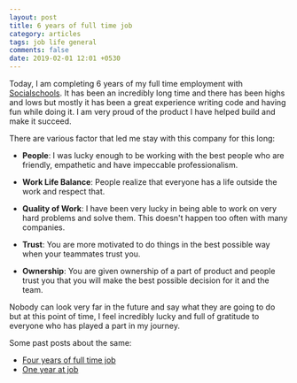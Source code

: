 ```yaml
---
layout: post
title: 6 years of full time job
category: articles
tags: job life general
comments: false
date: 2019-02-01 12:01 +0530
---
```


Today, I am completing 6 years of my full time employment with [Socialschools](https://socialschools.nl). It has been an incredibly long time and there has been highs and lows but mostly it has been a great experience writing code and having fun while doing it. I am very proud of the product I have helped build and make it succeed.

There are various factor that led me stay with this company for this long:

- __People__: I was lucky enough to be working with the best people who are friendly, empathetic and have impeccable professionalism.

- __Work Life Balance__: People realize that everyone has a life outside the work and respect that.

- __Quality of Work__: I have been very lucky in being able to work on very hard problems and solve them. This doesn't happen too often with many companies.

- __Trust__: You are more motivated to do things in the best possible way when your teammates trust you.

- __Ownership__: You are given ownership of a part of product and people trust you that you will make the best possible decision for it and the team.

Nobody can look very far in the future and say what they are going to do but at this point of time, I feel incredibly lucky and full of gratitude to everyone who has played a part in my journey.

Some past posts about the same:

- [Four years of full time job](https://vinitkumar.me/articles/2017/03/01/Four-years-of-full-time-job.html)
- [One year at job](https://vinitkumar.me/articles/2014/02/08/One-year-on-job.html)
